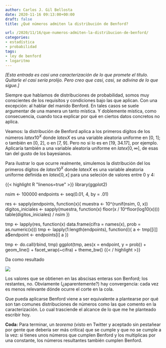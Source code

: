 ```yaml
---
author: Carlos J. Gil Bellosta
date: 2020-11-16 09:13:00+00:00
draft: false
title: ¿Qué números admiten la distribución de Benford?

url: /2020/11/16/que-numeros-admiten-la-distribucion-de-benford/
categories:
- estadística
- probabilidad
tags:
- ley de benford
- logaritmo
---
```


_[Esta entrada es casi una caracterización de lo que promete el título. Quitarle el casi sería prolijo. Pero creo que casi, casi, se adivina de lo que sigue.]_

Siempre que hablamos de distribuciones de probabilidad, somos muy conscientes de los requisitos y condiciones bajo las que aplican. Con una excepción: al hablar del manido Benford. En tales casos se suele argumentar de una manera un tanto mística. Y doblemente mística, como consecuencia, cuando toca explicar por qué en ciertos datos concretos no aplica.

Veamos: la distribución de Benford aplica a los primeros dígitos de los números $latex 10^X$ donde $latex X$ es una variable aleatoria uniforme en [0, 1]; o también en [0, 2], o en [7, 9]. Pero no si lo es en [19, 34.17], por ejemplo. Aplicaría también a una variable aleatoria uniforme en $latex [0, \infty]$, de esas tan del gusto de los bayesianos.

Para ilustrar lo que ocurre realmente, simulemos la distribución del los primeros dígitos de $latex 10^X$ donde $latex X$ es una variable aleatoria uniforme definida en $latex [0, x]$ para una seleción de valores entre 0 y 4:

{{< highlight R "linenos=true" >}}
library(ggplot2)

nsim <- 100000
endpoints <- seq(0.01, 4, by = .01)

res <- sapply(endpoints, function(x){
    muestra <- 10^(runif(nsim, 0, x))
    digitos_iniciales <- sapply(muestra,
      function(x) floor(x / 10^floor(log10(x))))
    table(digitos_iniciales) / nsim
})

tmp <- lapply(res, function(x)
  data.frame(cifra = names(x),
              prob = as.numeric(x)))
tmp <- lapply(1:length(endpoints), function(i){
    a <- tmp[[i]]
    a$endpoint <- endpoints[i]
    a
})

tmp <- do.call(rbind, tmp)
ggplot(tmp, aes(x = endpoint, y = prob)) +
  geom_line() +
  facet_wrap(~cifra) +
  theme_bw()
{{< / highlight >}}

Da como resultado

![](/wp-uploads/2020/11/distribucion_benford.png)

Los valores que se obtienen en las abscisas enteras son Benford; los restantes, no. Obviamente (¿aparentemente?) hay convergencia: cada vez es menos relevante dónde ocurre el corte en la cola.

Que pueda aplicarse Benford viene a ser equivalente a plantearse por qué son tan comunes distribuciones de números como las que comento en la caracterización. Lo cual trasciende el alcance de lo que me he planteado escribir hoy.

**Coda:** Para terminar, un _teorema_ (visto en Twitter y aceptado sin pestañear por gente que debería ser más crítica) que se cumple y que no se cumple a la vez: si tienes unos números que cumplen Benford y los multiplicas por una constante, los números resultantes también cumplen Benford.
